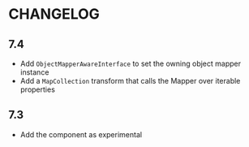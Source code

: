 CHANGELOG
=========

7.4
---

 * Add `ObjectMapperAwareInterface` to set the owning object mapper instance
 * Add a `MapCollection` transform that calls the Mapper over iterable properties

7.3
---

 * Add the component as experimental
